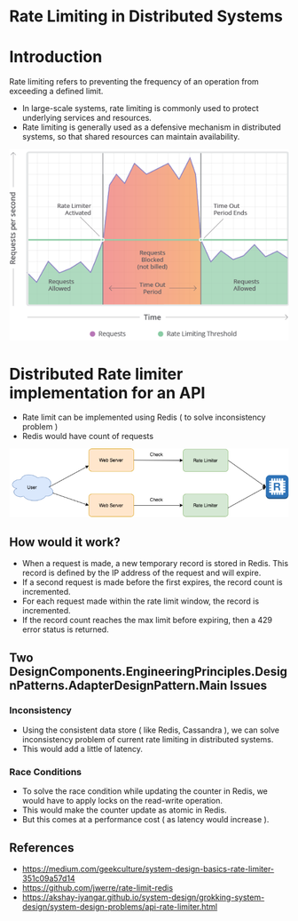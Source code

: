 
# Rate Limiting in Distributed Systems

# Introduction

Rate limiting refers to preventing the frequency of an operation from exceeding a defined limit. 
- In large-scale systems, rate limiting is commonly used to protect underlying services and resources. 
- Rate limiting is generally used as a defensive mechanism in distributed systems, so that shared resources can maintain availability.

![img.png](what-is-rate-limiting.png)

# Distributed Rate limiter implementation for an API
- Rate limit can be implemented using Redis ( to solve inconsistency problem )
- Redis would have count of requests

<img title="HLD - RateLimiter" alt="Alt text" src="HLD - RateLimiter.drawio.png">

## How would it work?
- When a request is made, a new temporary record is stored in Redis. This record is defined by the IP address of the request and will expire.
- If a second request is made before the first expires, the record count is incremented.
- For each request made within the rate limit window, the record is incremented.
- If the record count reaches the max limit before expiring, then a 429 error status is returned.

## Two DesignComponents.EngineeringPrinciples.DesignPatterns.AdapterDesignPattern.Main Issues

### Inconsistency
- Using the consistent data store ( like Redis, Cassandra ), we can solve inconsistency problem of current rate limiting in distributed systems.
- This would add a little of latency.

### Race Conditions
- To solve the race condition while updating the counter in Redis, we would have to apply locks on the read-write operation.
- This would make the counter update as atomic in Redis.
- But this comes at a performance cost ( as latency would increase ).

## References
- https://medium.com/geekculture/system-design-basics-rate-limiter-351c09a57d14
- https://github.com/jwerre/rate-limit-redis
- https://akshay-iyangar.github.io/system-design/grokking-system-design/system-design-problems/api-rate-limiter.html
